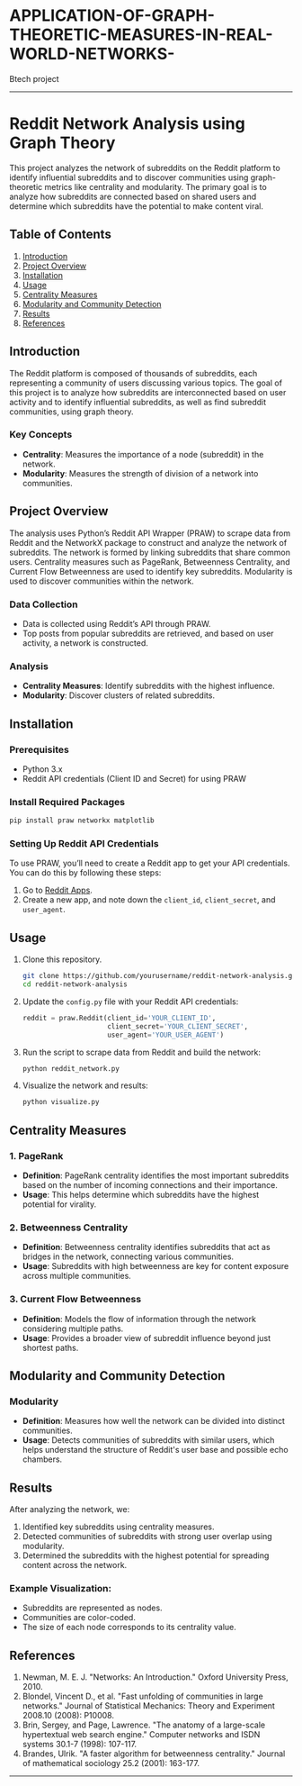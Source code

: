 # APPLICATION-OF-GRAPH-THEORETIC-MEASURES-IN-REAL-WORLD-NETWORKS-
Btech project


---

# Reddit Network Analysis using Graph Theory

This project analyzes the network of subreddits on the Reddit platform to identify influential subreddits and to discover communities using graph-theoretic metrics like centrality and modularity. The primary goal is to analyze how subreddits are connected based on shared users and determine which subreddits have the potential to make content viral.

## Table of Contents
1. [Introduction](#introduction)
2. [Project Overview](#project-overview)
3. [Installation](#installation)
4. [Usage](#usage)
5. [Centrality Measures](#centrality-measures)
6. [Modularity and Community Detection](#modularity-and-community-detection)
7. [Results](#results)
8. [References](#references)

## Introduction

The Reddit platform is composed of thousands of subreddits, each representing a community of users discussing various topics. The goal of this project is to analyze how subreddits are interconnected based on user activity and to identify influential subreddits, as well as find subreddit communities, using graph theory.

### Key Concepts
- **Centrality**: Measures the importance of a node (subreddit) in the network.
- **Modularity**: Measures the strength of division of a network into communities.

## Project Overview

The analysis uses Python’s Reddit API Wrapper (PRAW) to scrape data from Reddit and the NetworkX package to construct and analyze the network of subreddits. The network is formed by linking subreddits that share common users. Centrality measures such as PageRank, Betweenness Centrality, and Current Flow Betweenness are used to identify key subreddits. Modularity is used to discover communities within the network.

### Data Collection
- Data is collected using Reddit’s API through PRAW.
- Top posts from popular subreddits are retrieved, and based on user activity, a network is constructed.
  
### Analysis
- **Centrality Measures**: Identify subreddits with the highest influence.
- **Modularity**: Discover clusters of related subreddits.

## Installation

### Prerequisites
- Python 3.x
- Reddit API credentials (Client ID and Secret) for using PRAW

### Install Required Packages
```bash
pip install praw networkx matplotlib
```

### Setting Up Reddit API Credentials
To use PRAW, you’ll need to create a Reddit app to get your API credentials. You can do this by following these steps:
1. Go to [Reddit Apps](https://www.reddit.com/prefs/apps).
2. Create a new app, and note down the `client_id`, `client_secret`, and `user_agent`.

## Usage

1. Clone this repository.
   ```bash
   git clone https://github.com/yourusername/reddit-network-analysis.git
   cd reddit-network-analysis
   ```

2. Update the `config.py` file with your Reddit API credentials:
   ```python
   reddit = praw.Reddit(client_id='YOUR_CLIENT_ID',
                        client_secret='YOUR_CLIENT_SECRET',
                        user_agent='YOUR_USER_AGENT')
   ```

3. Run the script to scrape data from Reddit and build the network:
   ```bash
   python reddit_network.py
   ```

4. Visualize the network and results:
   ```bash
   python visualize.py
   ```

## Centrality Measures

### 1. **PageRank**
- **Definition**: PageRank centrality identifies the most important subreddits based on the number of incoming connections and their importance.
- **Usage**: This helps determine which subreddits have the highest potential for virality.

### 2. **Betweenness Centrality**
- **Definition**: Betweenness centrality identifies subreddits that act as bridges in the network, connecting various communities.
- **Usage**: Subreddits with high betweenness are key for content exposure across multiple communities.

### 3. **Current Flow Betweenness**
- **Definition**: Models the flow of information through the network considering multiple paths.
- **Usage**: Provides a broader view of subreddit influence beyond just shortest paths.

## Modularity and Community Detection

### Modularity
- **Definition**: Measures how well the network can be divided into distinct communities.
- **Usage**: Detects communities of subreddits with similar users, which helps understand the structure of Reddit's user base and possible echo chambers.

## Results

After analyzing the network, we:
1. Identified key subreddits using centrality measures.
2. Detected communities of subreddits with strong user overlap using modularity.
3. Determined the subreddits with the highest potential for spreading content across the network.

### Example Visualization:
- Subreddits are represented as nodes.
- Communities are color-coded.
- The size of each node corresponds to its centrality value.

## References

1. Newman, M. E. J. "Networks: An Introduction." Oxford University Press, 2010.
2. Blondel, Vincent D., et al. "Fast unfolding of communities in large networks." Journal of Statistical Mechanics: Theory and Experiment 2008.10 (2008): P10008.
3. Brin, Sergey, and Page, Lawrence. "The anatomy of a large-scale hypertextual web search engine." Computer networks and ISDN systems 30.1-7 (1998): 107-117.
4. Brandes, Ulrik. "A faster algorithm for betweenness centrality." Journal of mathematical sociology 25.2 (2001): 163-177.

---
